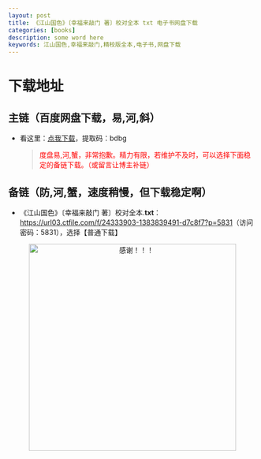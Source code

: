 ```yaml
---
layout: post
title: 《江山国色》〔幸福来敲门 著〕校对全本 txt 电子书网盘下载
categories: [books]
description: some word here
keywords: 江山国色,幸福来敲门,精校版全本,电子书,网盘下载
---
```


# 下载地址

## 主链（百度网盘下载，易,河,斜）

- 看这里：[点我下载](https://pan.baidu.com/s/1iMXUbSbtZQZjDcqDmnWUyw?pwd=bdbg)，提取码：bdbg

  > <p style="color:red" >度盘易,河,蟹，非常抱歉。精力有限，若维护不及时，可以选择下面稳定的备链下载。（或留言让博主补链）</p>

## 备链（防,河,蟹，速度稍慢，但下载稳定啊）

- 《江山国色》〔幸福来敲门 著〕校对全本.**txt**：<https://url03.ctfile.com/f/24333903-1383839491-d7c8f7?p=5831>（访问密码：5831），选择【普通下载】

<div align="center"><img src="https://pic.imgdb.cn/item/6707df6bd29ded1a8ce37031.gif" alt="感谢！！！" width="420px" height="auto"/></div>
